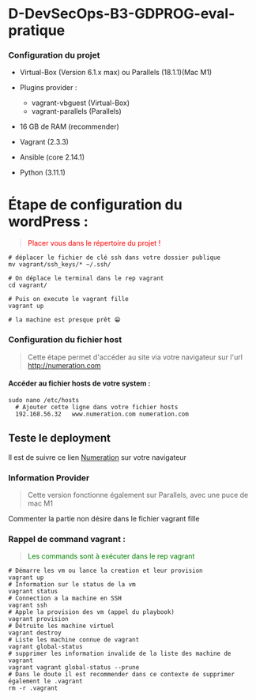 # D-DevSecOps-B3-GDPROG-eval-pratique

### Configuration du projet
- Virtual-Box (Version 6.1.x max) ou Parallels (18.1.1)(Mac M1)
  
- Plugins provider :
    - vagrant-vbguest (Virtual-Box)
    - vagrant-parallels (Parallels)

- 16 GB de RAM (recommender)
- Vagrant (2.3.3)
- Ansible (core 2.14.1)
- Python (3.11.1)

# Étape de configuration du wordPress :
> <span style="color:red"> Placer vous dans le répertoire du projet !</span>
```shell
# déplacer le fichier de clé ssh dans votre dossier publique
mv vagrant/ssh_keys/* ~/.ssh/

# On déplace le terminal dans le rep vagrant
cd vagrant/

# Puis on execute le vagrant fille
vagrant up

# la machine est presque prêt 😁
```
### Configuration du fichier host
> Cette étape permet d'accéder au site via votre navigateur sur l'url http://numeration.com

#### Accéder au fichier hosts de votre system :
```shell
sudo nano /etc/hosts
  # Ajouter cette ligne dans votre fichier hosts
  192.168.56.32   www.numeration.com numeration.com
```

## Teste le deployment
Il est de suivre ce lien [Numeration](http://numeration.com) sur votre navigateur



### Information Provider
> Cette version fonctionne également sur Parallels, avec une puce de mac M1

Commenter la partie non désire dans le fichier vagrant fille

### Rappel de command vagrant : 
><span style=color:green>Les commands sont à exécuter dans le rep vagrant</span>

````shell
# Démarre les vm ou lance la creation et leur provision
vagrant up
# Information sur le status de la vm
vagrant status 
# Connection a la machine en SSH
vagrant ssh
# Apple la provision des vm (appel du playbook)
vagrant provision 
# Détruite les machine virtuel
vagrant destroy 
# Liste les machine connue de vagrant
vagrant global-status 
# supprimer les information invalide de la liste des machine de vagrant
vagrant vagrant global-status --prune
# Dans le doute il est recommender dans ce contexte de supprimer également le .vagrant
rm -r .vagrant
````
